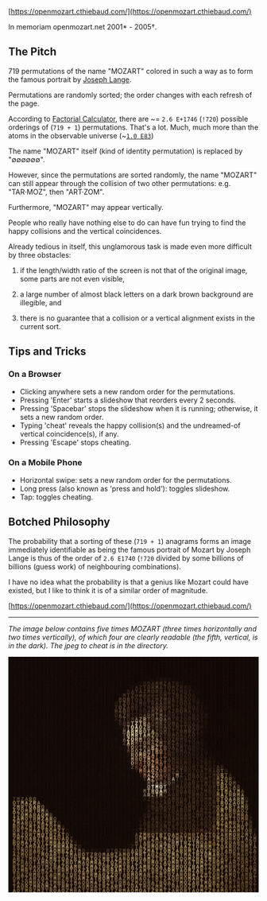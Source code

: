 [https://openmozart.cthiebaud.com/](https://openmozart.cthiebaud.com/)

In memoriam openmozart.net 2001* - 2005†. 

## The Pitch

719 permutations of the name "MOZART" colored in such a way as to form the famous portrait by [Joseph Lange](https://en.wikipedia.org/wiki/Joseph_Lange).

Permutations are randomly sorted; the order changes with each refresh of the page.

According to [Factorial Calculator](https://www.calculatorsoup.com/calculators/discretemathematics/factorials.php), there are \~= ``2.6 E+1746`` (``!720``) 
possible orderings of (``719 + 1``) permutations. That's a lot. Much, much more than the atoms in the observable universe (\~[``1.0 E83``](https://www.universetoday.com/36302/atoms-in-the-universe/))

The name "MOZART" itself (kind of identity permutation) is replaced by "∅∅∅∅∅∅".

However, since the permutations are sorted randomly, the name "MOZART" can still appear through the collision of two other permutations: e.g. "TAR·MOZ", then "ART·ZOM".

Furthermore, "MOZART" may appear vertically.

People who really have nothing else to do can have fun trying to find the happy collisions and the vertical coincidences.

Already tedious in itself, this unglamorous task is made even more difficult by three obstacles:

1. if the length/width ratio of the screen is not that of the original image, some parts are not even visible,

2. a large number of almost black letters on a dark brown background are illegible, and

3. there is no guarantee that a collision or a vertical alignment exists in the current sort.

## Tips and Tricks

### On a Browser

* Clicking anywhere sets a new random order for the permutations.
* Pressing 'Enter' starts a slideshow that reorders every 2 seconds.
* Pressing 'Spacebar' stops the slideshow when it is running; otherwise, it sets a new random order.
* Typing 'cheat' reveals the happy collision(s) and the undreamed-of vertical coincidence(s), if any.
* Pressing 'Escape' stops cheating.

### On a Mobile Phone

* Horizontal swipe: sets a new random order for the permutations.
* Long press (also known as 'press and hold'): toggles slideshow.
* Tap: toggles cheating.

## Botched Philosophy

The probability that a sorting of these (``719 + 1``) anagrams forms an image immediately identifiable as being the famous portrait of Mozart by Joseph Lange is thus of the order of ``2.6 E1740`` (``!720`` divided by some billions of billions (guess work) of neighbouring combinations).

I have no idea what the probability is that a genius like Mozart could have existed, but I like to think it is of a similar order of magnitude.

[https://openmozart.cthiebaud.com/](https://openmozart.cthiebaud.com/)

---

*The image below contains five times MOZART (three times horizontally and two times vertically), of which four are clearly readable (the fifth, vertical, is in the dark). The jpeg to cheat is in the directory.*

![5 matches](matches-5.jpg)
